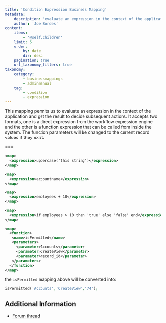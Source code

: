 ```yaml
---
title: 'Condition Expression Business Mapping'
metadata:
    description: 'evaluate an expression in the context of the application and get the result to decide subsequent actions'
    author: 'Joe Bordes'
content:
    items:
        - '@self.children'
    limit: 5
    order:
        by: date
        dir: desc
    pagination: true
    url_taxonomy_filters: true
taxonomy:
    category:
        - businessmappings
        - adminmanual
    tag:
        - condition
        - expression
---
```


This mapping permits us to evaluate an expression in the context of the application and get the result to decide subsequent actions. It accepts two formats, one is a direct expression from the workflow expression engine and the other is a function expression that can be called from inside the system. The function parameters will be changed to the current record values if they exist.

===

```xml
<map>
  <expression>uppercase('this string')</expression>
</map>
```

```xml
<map>
  <expression>accountname</expression>
</map>
```

```xml
<map>
  <expression>employees + 10</expression>
</map>
```

```xml
<map>
  <expression>if employees > 10 then 'true' else 'false' end</expression>
</map>
```

```xml
<map>
  <function>
   <name>isPermitted</name>
   <parameters>
     <parameter>Accounts</parameter>
     <parameter>CreateView</parameter>
     <parameter>record_id</parameter>
   </parameters>
  </function>
</map>
```

the `isPermitted` mapping above will be converted into:

 ```php
isPermitted('Accounts','CreateView','74');
```

## Additional Information

* [Forum thread](http://discussions.corebos.org/thread-642.html)

